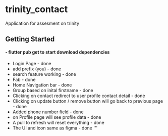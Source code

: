# trinity_contact

Application for assesment on trinity

## Getting Started
#### - flutter pub get to start download dependencies



- Login Page - done
- add prefix (you) - done
- search feature working - done
- Fab - done
- Home Navigation bar - done
- Group based on inital firstname - done
- Clicking on contact redirect to user profile contact detail - done
- Clicking on update button / remove button will go back to previous page - done
- Added phone number field - done
- on Profile page will see profile data - done
- A pull to refresh will reset everything - done
- The UI and icon same as figma - done
'''
